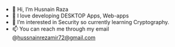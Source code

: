 - 👋 Hi, I’m Husnain Raza
- 👀 I love developing DESKTOP Apps, Web-apps
- 🌱 I’m interested in Security so currently learning Cryptography.
- 📫 You can reach me through my email @hussnainrezamir72@gmail.com

<!---
Husnain-Raza313/Husnain-Raza313 is a ✨ special ✨ repository because its `README.md` (this file) appears on your GitHub profile.
You can click the Preview link to take a look at your changes.
--->
